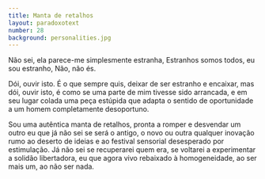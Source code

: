 ```yaml
---
title: Manta de retalhos
layout: paradoxotext
number: 28
background: personalities.jpg
---
```


Não sei, ela parece-me simplesmente estranha, Estranhos somos todos, eu sou estranho, Não, não és.

Dói, ouvir isto. É o que sempre quis, deixar de ser estranho e encaixar, mas dói, ouvir isto, é como se uma parte de mim tivesse sido arrancada, e em seu lugar colada uma peça estúpida que adapta o sentido de oportunidade a um homem completamente desoportuno.

Sou uma autêntica manta de retalhos, pronta a romper e desvendar um outro eu que já não sei se será o antigo, o novo ou outra qualquer inovação rumo ao deserto de ideias e ao festival sensorial desesperado por estimulação. Já não sei se recuperarei quem era, se voltarei a experimentar a solidão libertadora, eu que agora vivo rebaixado à homogeneidade, ao ser mais um, ao não ser nada.
